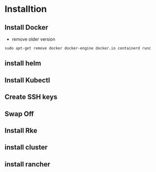 # Installtion

## Install Docker
  * remove older version
  ```
  sudo apt-get remove docker docker-engine docker.io containerd runc
  ```
  
## install helm
## Install Kubectl
## Create SSH keys
## Swap Off
## Install Rke
## install cluster
## install rancher
